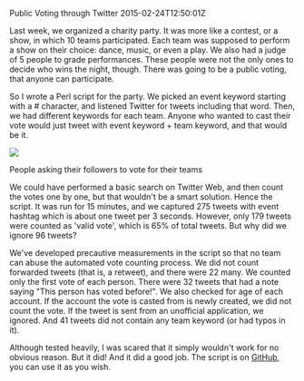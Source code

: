 Public Voting through Twitter
2015-02-24T12:50:01Z

Last week, we organized a charity party. It was more like a contest, or a show, in which 10 teams participated. Each team was supposed to perform a show on their choice: dance, music, or even a play. We also had a judge of 5 people to grade performances. These people were not the only ones to decide who wins the night, though. There was going to be a public voting, that anyone can participate.

So I wrote a Perl script for the party. We picked an event keyword starting with a # character, and listened Twitter for tweets including that word. Then, we had different keywords for each team. Anyone who wanted to cast their vote would just tweet with event keyword + team keyword, and that would be it.

![](images/votepl-ads.png)
<div class="caption">People asking their followers to vote for their teams</div>

We could have performed a basic search on Twitter Web, and then count the votes one by one, but that wouldn't be a smart solution. Hence the script. It was run for 15 minutes, and we captured 275 tweets with event hashtag which is about one tweet per 3 seconds. However, only 179 tweets were counted as 'valid vote', which is 65% of total tweets. But why did we ignore 96 tweets?

We've developed precautive measurements in the script so that no team can abuse the automated vote counting process. We did not count forwarded tweets (that is, a retweet), and there were 22 many. We counted only the first vote of each person. There were 32 tweets that had a note saying "This person has voted before!". We also checked for   age of each account. If the account the vote is casted from is newly created, we did not count the vote. If the tweet is sent from an unofficial application, we ignored. And 41 tweets did not contain any team keyword (or had typos in it).

Although tested heavily, I was scared that it simply wouldn't work for no obvious reason. But it did! And it did a good job. The script is on [GitHub](http://github.com/kyzn/twitter-voting), you can use it as you wish.
